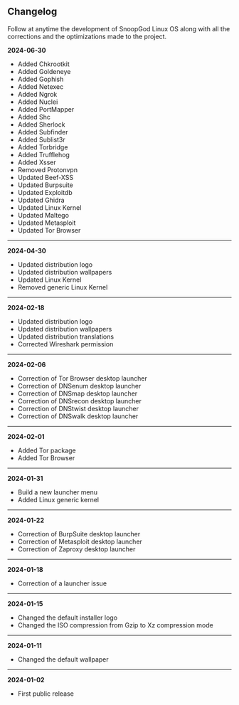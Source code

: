 ## Changelog

Follow at anytime the development of SnoopGod Linux OS along with all the corrections and the optimizations made to the project.

**2024-06-30**

- Added Chkrootkit
- Added Goldeneye
- Added Gophish
- Added Netexec
- Added Ngrok
- Added Nuclei
- Added PortMapper
- Added Shc
- Added Sherlock
- Added Subfinder
- Added Sublist3r
- Added Torbridge
- Added Trufflehog
- Added Xsser
- Removed Protonvpn
- Updated Beef-XSS
- Updated Burpsuite
- Updated Exploitdb
- Updated Ghidra
- Updated Linux Kernel
- Updated Maltego
- Updated Metasploit
- Updated Tor Browser

* * *

**2024-04-30**

- Updated distribution logo
- Updated distribution wallpapers
- Updated Linux Kernel
- Removed generic Linux Kernel

* * *

**2024-02-18**

- Updated distribution logo
- Updated distribution wallpapers
- Updated distribution translations
- Corrected Wireshark permission

* * *

**2024-02-06**

- Correction of Tor Browser desktop launcher
- Correction of DNSenum desktop launcher
- Correction of DNSmap desktop launcher
- Correction of DNSrecon desktop launcher
- Correction of DNStwist desktop launcher
- Correction of DNSwalk desktop launcher

* * *

**2024-02-01**

- Added Tor package
- Added Tor Browser

* * *

**2024-01-31**

- Build a new launcher menu
- Added Linux generic kernel

* * *

**2024-01-22**

- Correction of BurpSuite desktop launcher
- Correction of Metasploit desktop launcher
- Correction of Zaproxy desktop launcher

* * *

**2024-01-18**

- Correction of a launcher issue

* * *

**2024-01-15**

- Changed the default installer logo
- Changed the ISO compression from Gzip to Xz compression mode

* * *

**2024-01-11**

- Changed the default wallpaper

* * *

**2024-01-02**

- First public release
